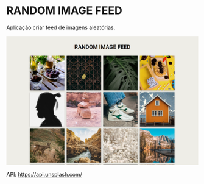# RANDOM IMAGE FEED

Aplicação criar feed de imagens aleatórias.

![Demonstração](assets/imgs/demo.png)

API: <https://api.unsplash.com/>
